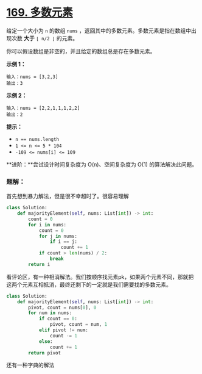 # [169. 多数元素](https://leetcode.cn/problems/majority-element/)

给定一个大小为 `n` 的数组 `nums` ，返回其中的多数元素。多数元素是指在数组中出现次数 **大于** `⌊ n/2 ⌋` 的元素。

你可以假设数组是非空的，并且给定的数组总是存在多数元素。

 

**示例 1：**

```
输入：nums = [3,2,3]
输出：3
```

**示例 2：**

```
输入：nums = [2,2,1,1,1,2,2]
输出：2
```

 

**提示：**

- `n == nums.length`
- `1 <= n <= 5 * 104`
- `-109 <= nums[i] <= 109`

 

**进阶：**尝试设计时间复杂度为 O(n)、空间复杂度为 O(1) 的算法解决此问题。



### 题解：

首先想到暴力解法，但是很不幸超时了。很容易理解

```python
class Solution:
    def majorityElement(self, nums: List[int]) -> int:
        count = 0
        for i in nums:
            count = 0
            for j in nums:
                if i == j:
                    count += 1
            if count > len(nums) / 2:
                break
        return i
```

看评论区，有一种相消解法。我们按顺序找元素pk，如果两个元素不同，那就把这两个元素互相抵消，最终还剩下的一定就是我们需要找的多数元素。

```python
class Solution:
    def majorityElement(self, nums: List[int]) -> int:
        pivot, count = nums[0], 0
        for num in nums:
            if count == 0:
                pivot, count = num, 1
            elif pivot != num:
                count -= 1
            else:
                count += 1
        return pivot
```

还有一种字典的解法

```python

```

